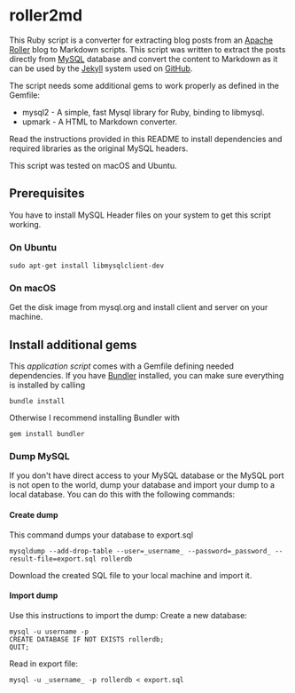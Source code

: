 # roller2md
This Ruby script is a converter for extracting blog posts from an 
[Apache Roller](https://roller.apache.org) blog to Markdown scripts. This script was 
written to extract the posts directly from [MySQL](http://www.mysql.org) database and 
convert the content to Markdown as it can be used by the [Jekyll](https://jekyllrb.com) 
system used on [GitHub](https://github.com).

The script needs some additional gems to work properly as defined in the Gemfile:
* mysql2 - A simple, fast Mysql library for Ruby, binding to libmysql.
* upmark - A HTML to Markdown converter. 

Read the instructions provided in this README to install dependencies and required 
libraries as the original MySQL headers.

This script was tested on macOS and Ubuntu.

## Prerequisites
You have to install MySQL Header files on your system to get this script working.

### On Ubuntu
```
sudo apt-get install libmysqlclient-dev
```

### On macOS
Get the disk image from mysql.org and install client and server on your machine. 

## Install additional gems
This _application script_ comes with a Gemfile defining needed dependencies. If you have
[Bundler](http://http://bundler.io) installed, you can make sure everything is installed
by calling
```
bundle install
```

Otherwise I recommend installing Bundler with
```
gem install bundler
```

### Dump MySQL
If you don't have direct access to your MySQL database or the MySQL port is not open to
the world, dump your database and import your dump to a local database. You can do this
with the following commands:

#### Create dump
This command dumps your database to export.sql
```
mysqldump --add-drop-table --user=_username_ --password=_password_ --result-file=export.sql rollerdb
```
Download the created SQL file to your local machine and import it.

#### Import dump
Use this instructions to import the dump:
Create a new database:
```
mysql -u username -p
CREATE DATABASE IF NOT EXISTS rollerdb;
QUIT;
```

Read in export file:
```
mysql -u _username_ -p rollerdb < export.sql
```


